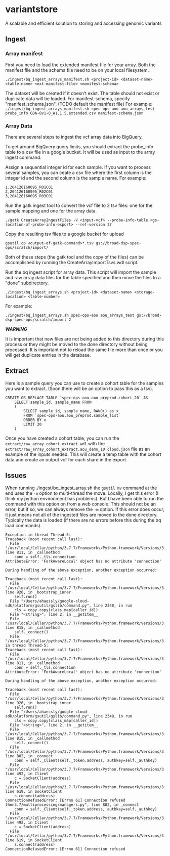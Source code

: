 # variantstore
A scalable and efficient solution to storing and accessing genomic variants

## Ingest
### Array manifest
First you need to load the extended manifest file for your array. Both the manifest file and the schema file need to be on your local filesystem.

`./ingest/bq_ingest_arrays_manifest.sh <project-id> <dataset-name> <table-name> <ext-manifest-file> <manifest-schema>`

The dataset will be created if it doesn't exist. The table should not exist or duplicate data will be loaded. For manifest-schema, specify "manifest_schema.json". (TODO default the manifest file) For example: `./ingest/bq_ingest_arrays_manifest.sh spec-ops-aou aou_arrays_test probe_info GDA-8v1-0_A1.1.5.extended.csv manifest-schema.json`

### Array Data
There are several steps to ingest the vcf array data into BigQuery.

To get around BigQuery query limits, you should extract the probe_info table to a csv file in a google bucket. It will be used as input to the array ingest command.


Assign a sequential integer id for each sample. If you want to process several samples, you can ceate a csv file where the first column is the integer id and the second column is the sample name. For example:

	1,204126160095_R01C01
	2,204126160095_R02C01
	3,204126160095_R03C01

Run the gatk ingest tool to convert the vcf file to 2 tsv files: one for the sample mapping and one for the array data. 

	./gatk CreateArrayIngestFiles -V <input-vcf> --probe-info-table <gs-location-of-probe-info-export> --ref-version 37

Copy the resulting tsv files to a google bucket for upload 

	gsutil cp <output-of-gatk-command>*.tsv gs://broad-dsp-spec-ops/scratch/import/

Both of these steps (the gatk tool and the copy of the files) can be accomplished by running the CreateArrayImportTsvs.wdl script.

Run the bq ingest script for array data. This script will import the sample and raw array data files for the table specified and then move the files to a "done" subdirectory.

	./ingest/bq_ingest_arrays.sh <project-id> <dataset-name> <storage-location> <table-number>
	
For example:

	./ingest/bq_ingest_arrays.sh spec-ops-aou aou_arrays_test gs://broad-dsp-spec-ops/scratch/import 2

_**WARNING**_ 

It is important that new files are not being added to this directory during this process or they might be moved to the done directory without being processed. It is important not to reload the same file more than once or you will get duplicate entries in the database. 


## Extract

Here is a sample query you can use to create a cohort table for the samples you want to extract. (Soon there will be an option to pass this as a tsv).

	CREATE OR REPLACE TABLE `spec-ops-aou.aou_preprod.cohort_20` AS
		SELECT sample_id, sample_name FROM
		(
  			SELECT sample_id, sample_name, RAND() as x
  			FROM `spec-ops-aou.aou_preprod.sample_list`
  			ORDER BY x
  			LIMIT 20
		)
		

Once you have created a cohort table, you can run the `extract/raw_array_cohort_extract.wdl` with the `extract/raw_array_cohort_extract.aou_demo_10.cloud.json` file as an example of the inputs needed. This will create a temp table with the cohort data and create an output vcf for each shard in the export.


## Issues
When running ./ingest/bq_ingest_array.sh the `gsutil mv` command at the end uses the `-m` option to multi-thread the move. Locally, I get this error (I think my python environment has problems). But I have been able to run the command with this option on from a web console. This should not be an error, but if so, we can always remove the `-m` option. If this error does occur, it just means not all of the ingested files are moved to the done directory. Typically the data is loaded (if there are no errors before this during the bq load commands).

	Exception in thread Thread-5:
	Traceback (most recent call last):
	  File "/usr/local/Cellar/python/3.7.7/Frameworks/Python.framework/Versions/3.7/lib/python3.7/multiprocessing/managers.py", line 811, in _callmethod
	    conn = self._tls.connection
	AttributeError: 'ForkAwareLocal' object has no attribute 'connection'
	
	During handling of the above exception, another exception occurred:
	
	Traceback (most recent call last):
	  File "/usr/local/Cellar/python/3.7.7/Frameworks/Python.framework/Versions/3.7/lib/python3.7/threading.py", line 926, in _bootstrap_inner
	    self.run()
	  File "/Users/ahaessly/google-cloud-sdk/platform/gsutil/gslib/command.py", line 2348, in run
	    cls = copy.copy(class_map[caller_id])
	  File "<string>", line 2, in __getitem__
	  File "/usr/local/Cellar/python/3.7.7/Frameworks/Python.framework/Versions/3.7/lib/python3.7/multiprocessing/managers.py", line 815, in _callmethod
	    self._connect()
	  File "/usr/local/Cellar/python/3.7.7/Frameworks/Python.framework/Versions/3.7/lib/pyException in thread Thread-5:
	Traceback (most recent call last):
	  File "/usr/local/Cellar/python/3.7.7/Frameworks/Python.framework/Versions/3.7/lib/python3.7/multiprocessing/managers.py", line 811, in _callmethod
	    conn = self._tls.connection
	AttributeError: 'ForkAwareLocal' object has no attribute 'connection'
	
	During handling of the above exception, another exception occurred:
	
	Traceback (most recent call last):
	  File "/usr/local/Cellar/python/3.7.7/Frameworks/Python.framework/Versions/3.7/lib/python3.7/threading.py", line 926, in _bootstrap_inner
	    self.run()
	  File "/Users/ahaessly/google-cloud-sdk/platform/gsutil/gslib/command.py", line 2348, in run
	    cls = copy.copy(class_map[caller_id])
	  File "<string>", line 2, in __getitem__
	  File "/usr/local/Cellar/python/3.7.7/Frameworks/Python.framework/Versions/3.7/lib/python3.7/multiprocessing/managers.py", line 815, in _callmethod
	    self._connect()
	  File "/usr/local/Cellar/python/3.7.7/Frameworks/Python.framework/Versions/3.7/lib/python3.7/multiprocessing/managers.py", line 802, in _connect
	    conn = self._Client(self._token.address, authkey=self._authkey)
	  File "/usr/local/Cellar/python/3.7.7/Frameworks/Python.framework/Versions/3.7/lib/python3.7/multiprocessing/connection.py", line 492, in Client
	    c = SocketClient(address)
	  File "/usr/local/Cellar/python/3.7.7/Frameworks/Python.framework/Versions/3.7/lib/python3.7/multiprocessing/connection.py", line 619, in SocketClient
	    s.connect(address)
	ConnectionRefusedError: [Errno 61] Connection refused
	thon3.7/multiprocessing/managers.py", line 802, in _connect
	    conn = self._Client(self._token.address, authkey=self._authkey)
	  File "/usr/local/Cellar/python/3.7.7/Frameworks/Python.framework/Versions/3.7/lib/python3.7/multiprocessing/connection.py", line 492, in Client
	    c = SocketClient(address)
	  File "/usr/local/Cellar/python/3.7.7/Frameworks/Python.framework/Versions/3.7/lib/python3.7/multiprocessing/connection.py", line 619, in SocketClient
	    s.connect(address)
	ConnectionRefusedError: [Errno 61] Connection refused
